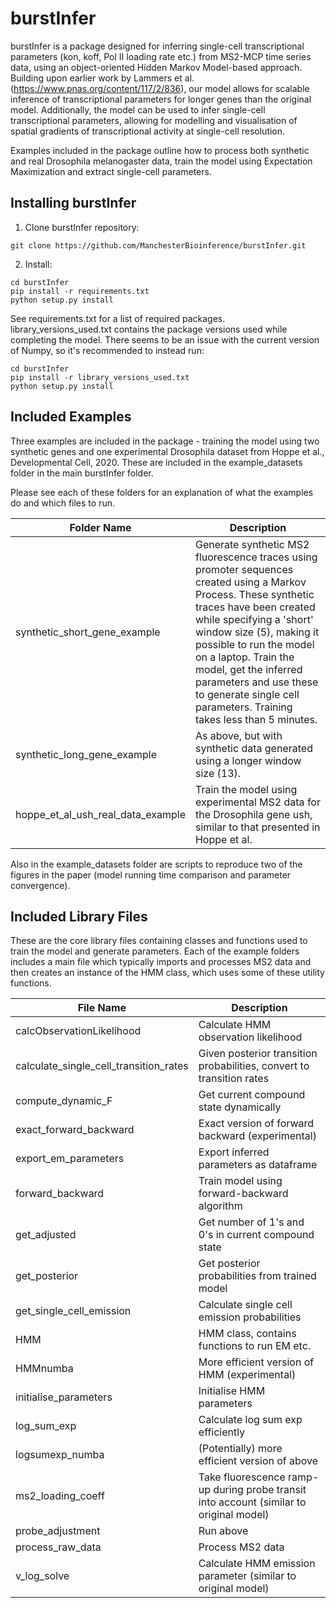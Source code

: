 # burstInfer
burstInfer is a package designed for inferring single-cell transcriptional parameters (kon, koff,  Pol II loading rate etc.) from MS2-MCP time series data, using an object-oriented Hidden Markov Model-based approach. Building upon earlier work by Lammers et al. (https://www.pnas.org/content/117/2/836), our model allows for scalable inference of transcriptional parameters for longer genes than the original model. Additionally, the model can be used to infer single-cell transcriptional parameters, allowing for modelling and visualisation of spatial gradients of transcriptional activity at single-cell resolution.

Examples included in the package outline how to process both synthetic and real Drosophila melanogaster data, train the model using Expectation Maximization and extract single-cell parameters.

## Installing burstInfer
1. Clone burstInfer repository:
```
git clone https://github.com/ManchesterBioinference/burstInfer.git
```

2. Install:
```
cd burstInfer
pip install -r requirements.txt
python setup.py install
```

See requirements.txt for a list of required packages. library_versions_used.txt contains the package versions used while completing the model. There seems to be an issue with the current version of Numpy, so it's recommended to instead run: 

```
cd burstInfer
pip install -r library_versions_used.txt
python setup.py install
```

## Included Examples
Three examples are included in the package - training the model using two synthetic genes and one experimental Drosophila dataset from Hoppe et al., Developmental Cell, 2020. These are included in the example_datasets folder in the main burstInfer folder.

Please see each of these folders for an explanation of what the examples do and which files to run.

| Folder Name  | Description   |
|---|---|
|synthetic_short_gene_example   | Generate synthetic MS2 fluorescence traces using promoter sequences created using a Markov Process. These synthetic traces have been created while specifying a 'short' window size (5), making it possible to run the model on a laptop. Train the model, get the inferred parameters and use these to generate single cell parameters. Training takes less than 5 minutes. |
|synthetic_long_gene_example   | As above, but with synthetic data generated using a longer window size (13).  |
|hoppe_et_al_ush_real_data_example   | Train the model using experimental MS2 data for the Drosophila gene ush, similar to that presented in Hoppe et al.  |

Also in the example_datasets folder are scripts to reproduce two of the figures in the paper (model running time comparison and parameter convergence).

## Included Library Files
These are the core library files containing classes and functions used to train the model and generate parameters. Each of the example folders includes a main file which typically imports and processes MS2 data and then creates an instance of the HMM class, which uses some of these utility functions.

| File Name  | Description   |
|---|---|
|calcObservationLikelihood   | Calculate HMM observation likelihood|
|calculate_single_cell_transition_rates   | Given posterior transition probabilities, convert to transition rates |
|compute_dynamic_F   | Get current compound state dynamically|
|exact_forward_backward | Exact version of forward backward (experimental)|
|export_em_parameters | Export inferred parameters as dataframe|
|forward_backward | Train model using forward-backward algorithm|
|get_adjusted | Get number of 1's and 0's in current compound state|
|get_posterior | Get posterior probabilities from trained model|
|get_single_cell_emission | Calculate single cell emission probabilities|
|HMM | HMM class, contains functions to run EM etc.|
|HMMnumba | More efficient version of HMM (experimental)|
|initialise_parameters | Initialise HMM parameters|
|log_sum_exp | Calculate log sum exp efficiently |
|logsumexp_numba | (Potentially) more efficient version of above|
|ms2_loading_coeff | Take fluorescence ramp-up during probe transit into account (similar to original model)|
|probe_adjustment | Run above|
|process_raw_data | Process MS2 data|
|v_log_solve | Calculate HMM emission parameter (similar to original model)|
